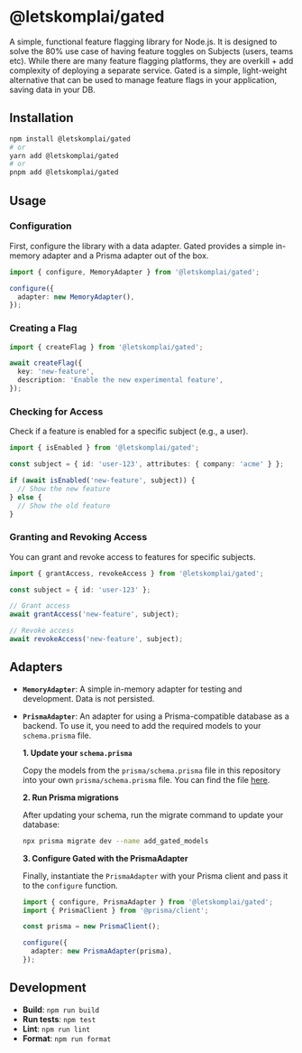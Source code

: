 # @letskomplai/gated

A simple, functional feature flagging library for Node.js. It is designed to solve the 80% use case of having feature toggles on Subjects (users, teams etc). While there are many feature flagging platforms, they are overkill + add complexity of deploying a separate service. Gated is a simple, light-weight alternative that can be used to manage feature flags in your application, saving data in your DB.

## Installation

```bash
npm install @letskomplai/gated
# or
yarn add @letskomplai/gated
# or
pnpm add @letskomplai/gated
```

## Usage

### Configuration

First, configure the library with a data adapter. Gated provides a simple in-memory adapter and a Prisma adapter out of the box.

```typescript
import { configure, MemoryAdapter } from '@letskomplai/gated';

configure({
  adapter: new MemoryAdapter(),
});
```

### Creating a Flag

```typescript
import { createFlag } from '@letskomplai/gated';

await createFlag({
  key: 'new-feature',
  description: 'Enable the new experimental feature',
});
```

### Checking for Access

Check if a feature is enabled for a specific subject (e.g., a user).

```typescript
import { isEnabled } from '@letskomplai/gated';

const subject = { id: 'user-123', attributes: { company: 'acme' } };

if (await isEnabled('new-feature', subject)) {
  // Show the new feature
} else {
  // Show the old feature
}
```

### Granting and Revoking Access

You can grant and revoke access to features for specific subjects.

```typescript
import { grantAccess, revokeAccess } from '@letskomplai/gated';

const subject = { id: 'user-123' };

// Grant access
await grantAccess('new-feature', subject);

// Revoke access
await revokeAccess('new-feature', subject);
```

## Adapters

- **`MemoryAdapter`**: A simple in-memory adapter for testing and development. Data is not persisted.
- **`PrismaAdapter`**: An adapter for using a Prisma-compatible database as a backend. To use it, you need to add the required models to your `schema.prisma` file.

  **1. Update your `schema.prisma`**

  Copy the models from the `prisma/schema.prisma` file in this repository into your own `prisma/schema.prisma` file. You can find the file [here](./prisma/schema.prisma).

  **2. Run Prisma migrations**

  After updating your schema, run the migrate command to update your database:

  ```bash
  npx prisma migrate dev --name add_gated_models
  ```

  **3. Configure Gated with the PrismaAdapter**

  Finally, instantiate the `PrismaAdapter` with your Prisma client and pass it to the `configure` function.

  ```typescript
  import { configure, PrismaAdapter } from '@letskomplai/gated';
  import { PrismaClient } from '@prisma/client';

  const prisma = new PrismaClient();

  configure({
    adapter: new PrismaAdapter(prisma),
  });
  ```

## Development

- **Build**: `npm run build`
- **Run tests**: `npm test`
- **Lint**: `npm run lint`
- **Format**: `npm run format`

